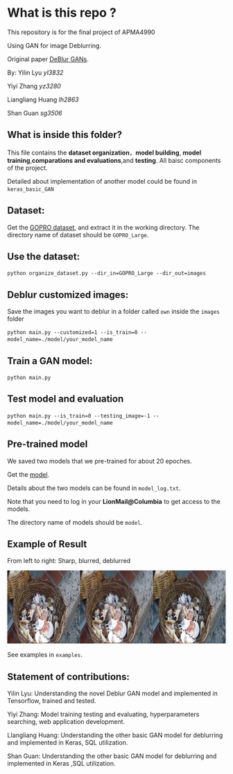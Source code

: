 # What is this repo ?

This repository is for the final project of APMA4990

Using GAN for image Deblurring. 

Original paper [DeBlur GANs](https://arxiv.org/pdf/1711.07064.pdf). 


By:
Yilin Lyu	 *yl3832*

Yiyi Zhang *yz3280*

Liangliang Huang *lh2863*

Shan Guan  *sg3506*

## What is inside this folder?

This file contains the **dataset organization**，**model building**, **model training**,**comparations and evaluations**,and **testing**. All baisc components of the project. 

Detailed about implementation of another model could be found in `keras_basic_GAN`

## Dataset:

Get the [GOPRO dataset](https://drive.google.com/file/d/1H0PIXvJH4c40pk7ou6nAwoxuR4Qh_Sa2/view?usp=sharing), and extract it in the working directory. The directory name of dataset should be `GOPRO_Large`.

## Use the dataset:
```
python organize_dataset.py --dir_in=GOPRO_Large --dir_out=images
```

## Deblur customized images:

Save the images you want to deblur in a folder called `own` inside the `images` folder

```
python main.py --customized=1 --is_train=0 --model_name=./model/your_model_name
```

## Train a GAN model:
```
python main.py 
```

## Test model and evaluation 
```
python main.py --is_train=0 --testing_image=-1 --model_name=./model/your_model_name
```

## Pre-trained model
We saved two models that we pre-trained for about 20 epoches. 

Get the [model](https://drive.google.com/drive/folders/1kkcD8GRtkKO720eh9nFNFHD4UBb0vBBG?usp=sharing).

Details about the two models can be found in `model_log.txt`. 

Note that you need to log in your **LionMail@Columbia** to get access to the models.

The directory name of models should be `model`.

## Example of Result
From left to right: Sharp, blurred, deblurred

![image](https://github.com/yl3829/deblur_tf/blob/master/examples/7200_0.png)

See examples in `examples`.


## Statement of contributions:

Yilin Lyu: Understanding the novel Deblur GAN model and implemented in Tensorflow, trained and tested. 

Yiyi Zhang:  Model training testing and evaluating, hyperparameters searching, web application development. 

LIangliang Huang: Understanding the other basic GAN model for deblurring and implemented in Keras,  SQL utilization.    

Shan Guan: Understanding the other basic GAN model for deblurring and implemented in Keras ,SQL utilization.  
